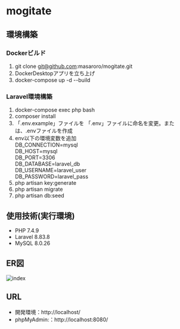 # mogitate

## 環境構築
### Dockerビルド
1. git clone git@github.com:masaroro/mogitate.git
2. DockerDesktopアプリを立ち上げ
3. docker-compose up -d --build
   
### Laravel環境構築
1. docker-compose exec php bash
2. composer install
3. 「.env.example」ファイルを 「.env」ファイルに命名を変更。または、.envファイルを作成
4. env以下の環境変数を追加  
DB_CONNECTION=mysql<br>
DB_HOST=mysql<br>
DB_PORT=3306<br>
DB_DATABASE=laravel_db<br>
DB_USERNAME=laravel_user<br>
DB_PASSWORD=laravel_pass<br>
6. php artisan key:generate
7. php artisan migrate
8. php artisan db:seed

## 使用技術(実行環境)
- PHP 7.4.9
- Laravel 8.83.8
- MySQL 8.0.26

## ER図
![index](https://github.com/user-attachments/assets/1cabd94f-61c3-4785-a35a-b957ec4eb04d)


## URL
- 開発環境：http://localhost/
- phpMyAdmin:：http://localhost:8080/
